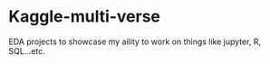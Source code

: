 # Kaggle-multi-verse
EDA projects to showcase my aility to work on things like jupyter, R, SQL...etc.
